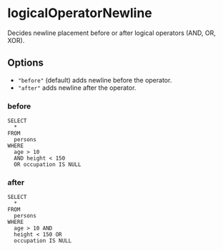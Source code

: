 # logicalOperatorNewline

Decides newline placement before or after logical operators (AND, OR, XOR).

## Options

- `"before"` (default) adds newline before the operator.
- `"after"` adds newline after the operator.

### before

```
SELECT
  *
FROM
  persons
WHERE
  age > 10
  AND height < 150
  OR occupation IS NULL
```

### after

```
SELECT
  *
FROM
  persons
WHERE
  age > 10 AND
  height < 150 OR
  occupation IS NULL
```
